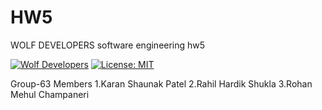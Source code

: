 # HW5
WOLF DEVELOPERS
software engineering hw5

[![Wolf Developers](https://img.shields.io/badge/WOLF%20DEVELOPERS-teal?style=for-the-badge)](https://github.com/SE-Group63/Wolf-Developers)
[![License: MIT](https://img.shields.io/badge/License-MIT-yellow.svg)](https://opensource.org/licenses/MIT)

Group-63
Members
1.Karan Shaunak Patel
2.Rahil Hardik Shukla
3.Rohan Mehul Champaneri
